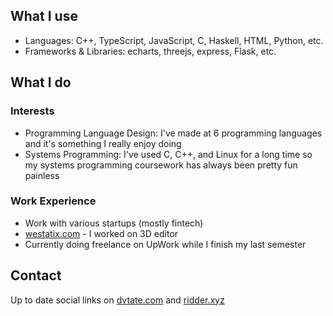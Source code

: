 ## What I use
- Languages: C++, TypeScript, JavaScript, C, Haskell, HTML, Python, etc.
- Frameworks & Libraries: echarts, threejs, express, Flask, etc.

## What I do
### Interests
- Programming Language Design: I've made at 6 programming languages and it's something I really enjoy doing
- Systems Programming: I've used C, C++, and Linux for a long time so my systems programming coursework has always been pretty fun painless

### Work Experience
- Work with various startups (mostly fintech)
- [westatix.com](https://westatix.com) - I worked on 3D editor
- Currently doing freelance on UpWork while I finish my last semester

## Contact
Up to date social links on [dvtate.com](https://dvtate.com) and [ridder.xyz](https://ridder.xyz)
